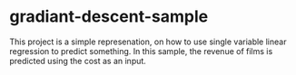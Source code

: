 # gradiant-descent-sample
This project is a simple represenation, on how to use single variable linear regression to predict something. In this sample, the revenue of films is predicted using the cost as an input.
